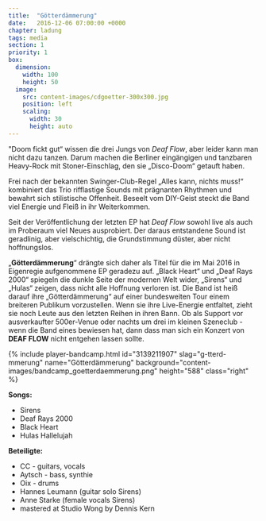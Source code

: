 ```yaml
---
title:  "Götterdämmerung"
date:   2016-12-06 07:00:00 +0000
chapter: ladung
tags: media
section: 1
priority: 1
box:
  dimension:
    width: 100
    height: 50
  image:
    src: content-images/cdgoetter-300x300.jpg
    position: left
    scaling:
      width: 30
      height: auto
---
```


"Doom fickt gut“ wissen die drei Jungs von _Deaf Flow_, aber leider kann man nicht dazu tanzen. Darum machen die Berliner eingängigen und tanzbaren Heavy-Rock mit Stoner-Einschlag, den sie „Disco-Doom“ getauft haben.

Frei nach der bekannten Swinger-Club-Regel „Alles kann, nichts muss!“ kombiniert das Trio rifflastige Sounds mit prägnanten Rhythmen und bewahrt sich stilistische Offenheit. Beseelt vom DIY-Geist steckt die Band viel Energie und Fleiß in ihr Weiterkommen.

Seit der Veröffentlichung der letzten EP hat _Deaf Flow_ sowohl live als auch im Proberaum viel Neues ausprobiert. Der daraus entstandene Sound ist geradlinig, aber vielschichtig, die Grundstimmung düster, aber nicht hoffnungslos.

„**Götterdämmerung**“ drängte sich daher als Titel für die im Mai 2016 in Eigenregie aufgenommene EP geradezu auf. „Black Heart“ und „Deaf Rays 2000“ spiegeln die dunkle Seite der modernen Welt wider, „Sirens“ und „Hulas“ zeigen, dass nicht alle Hoffnung verloren ist. Die Band ist heiß darauf ihre „Götterdämmerung“ auf einer bundesweiten Tour einem breiteren Publikum vorzustellen. Wenn sie ihre Live-Energie entfaltet, zieht sie noch Leute aus den letzten Reihen in ihren Bann. Ob als Support vor ausverkaufter 500er-Venue oder nachts um drei im kleinen Szeneclub - wenn die Band eines bewiesen hat, dann dass man sich ein Konzert von **DEAF FLOW** nicht entgehen lassen sollte.

{% include player-bandcamp.html
  id="3139211907"
  slag="g-tterd-mmerung"
  name="Götterdämmerung"
  background="content-images/bandcamp_goetterdaemmerung.png"
  height="588"
  class="right" %}

**Songs:**
* Sirens
* Deaf Rays 2000
* Black Heart
* Hulas Hallelujah

**Beteiligte:**
* CC - guitars, vocals
* Aytsch - bass, synthie
* Oix - drums
* Hannes Leumann (guitar solo Sirens)
* Anne Starke (female vocals Sirens)
* mastered at Studio Wong by Dennis Kern